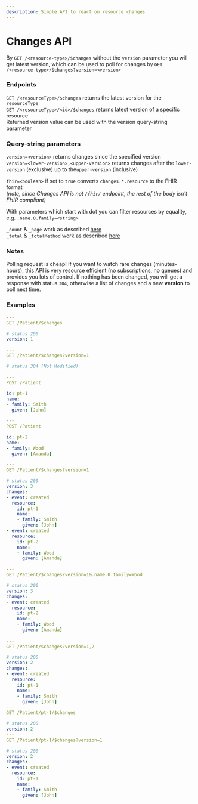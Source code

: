 ```yaml
---
description: Simple API to react on resource changes
---
```


# Changes API

By `GET /<resource-type>/$changes` without the `version` parameter you will get latest version, which can be used to poll for changes by `GET /<resource-type>/$changes?version=<version>`

### Endpoints

`GET /<resourceType>/$changes` returns the latest version for the `resourceType`  
`GET /<resourceType>/<id>/$changes` returns latest version of a specific resource  
Returned version value can be used with the version query-string parameter

### Query-string parameters

`version=<version>` returns changes since the specified version  
`version=<lower-version>,<upper-version>` returns changes after the `lower-version` \(exclusive\) up to the`upper-version` \(inclusive\)  
  
`fhir=<boolean>` if set to `true` converts `changes.*.resource` to the FHIR format  
_\(note, since Changes API is not `/fhir/` endpoint, the rest of the body isn't FHIR compliant\)_

With parameters which start with dot you can filter resources by equality, e.g. `.name.0.family=<string>`

`_count` & `_page` work as described [here](https://docs.aidbox.app/basic-concepts/search-1/_count-and-_page)  
`_total` & `_totalMethod` work as described [here](https://docs.aidbox.app/basic-concepts/search-1/_total-or-_countmethod)

### Notes

Polling request is cheap! If you want to watch rare changes \(minutes-hours\), this API is very resource efficient  \(no subscriptions, no queues\) and provides you lots of control. If nothing has been changed, you will get a response with status `304`,  otherwise a list of changes and a new **version** to poll next time.

### Examples

```yaml
---
GET /Patient/$changes

# status 200
version: 1

---
GET /Patient/$changes?version=1

# status 304 (Not Modified)

---
POST /Patient

id: pt-1
name:
- family: Smith
  given: [John]

---
POST /Patient

id: pt-2
name:
- family: Wood
  given: [Amanda]

---
GET /Patient/$changes?version=1

# status 200
version: 3
changes:
- event: created
  resource:
    id: pt-1
    name:
    - family: Smith
      given: [John]
- event: created
  resource:
    id: pt-2
    name:
    - family: Wood
      given: [Amanda]

---
GET /Patient/$changes?version=1&.name.0.family=Wood

# status 200
version: 3
changes:
- event: created
  resource:
    id: pt-2
    name:
    - family: Wood
      given: [Amanda]
      
---
GET /Patient/$changes?version=1,2

# status 200
version: 2
changes:
- event: created
  resource:
    id: pt-1
    name:
    - family: Smith
      given: [John]
---
GET /Patient/pt-1/$changes

# status 200
version: 2
---
GET /Patient/pt-1/$changes?version=1

# status 200
version: 2
changes:
- event: created
  resource:
    id: pt-1
    name:
    - family: Smith
      given: [John]
```

